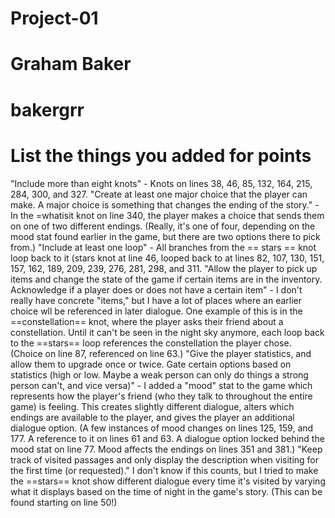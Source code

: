 # Project-01

# Graham Baker

# bakergrr

# List the things you added for points
"Include more than eight knots" - Knots on lines 38, 46, 85, 132, 164, 215, 284, 300, and 327.
"Create at least one major choice that the player can make. A major choice is something that changes the ending of the story." - In the =whatisit knot on line 340, the player makes a choice that sends them on one of two different endings. (Really, it's one of four, depending on the mood stat found earlier in the game, but there are two options there to pick from.)
"Include at least one loop" - All branches from the == stars == knot loop back to it (stars knot at line 46, looped back to at lines 82, 107, 130, 151, 157, 162, 189, 209, 239, 276, 281, 298, and 311.
"Allow the player to pick up items and change the state of the game if certain items are in the inventory. Acknowledge if a player does or does not have a certain item" - I don't really have concrete "items," but I have a lot of places where an earlier choice wll be referenced in later dialogue. One example of this is in the ==constellation== knot, where the player asks their friend about a constellation. Until it can't be seen in the night sky anymore, each loop back to the ==stars== loop references the constellation the player chose. (Choice on line 87, referenced on line 63.)
"Give the player statistics, and allow them to upgrade once or twice. Gate certain options based on statistics (high or low. Maybe a weak person can only do things a strong person can't, and vice versa)" - I added a "mood" stat to the game which represents how the player's friend (who they talk to throughout the entire game) is feeling. This creates slightly different dialogue, alters which endings are available to the player, and gives the player an additional dialogue option. (A few instances of mood changes on lines 125, 159, and 177. A reference to it on lines 61 and 63. A dialogue option locked behind the mood stat on line 77. Mood affects the endings on lines 351 and 381.)
"Keep track of visited passages and only display the description when visiting for the first time (or requested)." I don't know if this counts, but I tried to make the ==stars== knot show different dialogue every time it's visited by varying what it displays based on the time of night in the game's story. (This can be found starting on line 50!)
